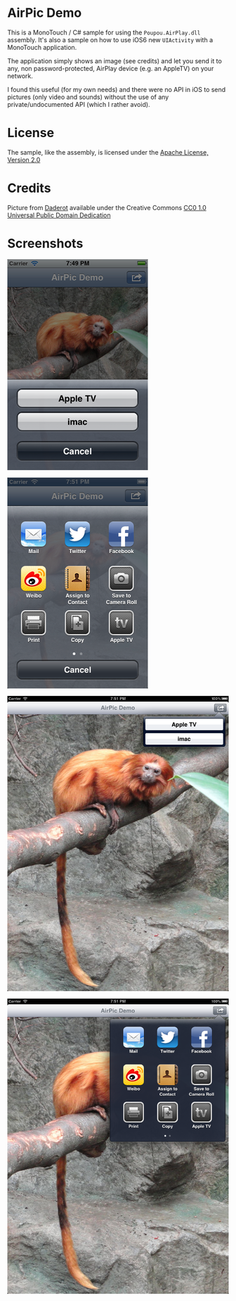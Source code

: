 AirPic Demo
===========

This is a MonoTouch / C# sample for using the ``Poupou.AirPlay.dll`` assembly. 
It's also a sample on how to use iOS6 new ``UIActivity`` with a MonoTouch application.

The application simply shows an image (see credits) and let you send it to any, non password-protected, AirPlay device (e.g. an AppleTV) on your network.

I found this useful (for my own needs) and there were no API in iOS to send pictures (only video and sounds) without the use of any private/undocumented API (which I rather avoid).


License
=======

The sample, like the assembly, is licensed under the 
[Apache License, Version 2.0](http://www.apache.org/licenses/LICENSE-2.0)


Credits
=======

Picture from [Daderot](http://en.wikipedia.org/wiki/File:Leontopithecus_rosalia_-_Copenhagen_Zoo_-_DSC09082.JPG) 
available under the Creative Commons [CC0 1.0 Universal Public Domain Dedication](http://creativecommons.org/publicdomain/zero/1.0/deed.en)


Screenshots
===========

![iOS 5.1](airpic-iphone-51.png "iOS 5.1")

![iOS 6.0](airpic-iphone-60.png "iOS 6.0")

![iOS 5.1](airpic-ipad-51.png "iOS 5.1")

![iOS 6.0](airpic-ipad-60.png "iOS 6.0")
